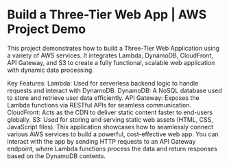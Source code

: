 # Build a Three-Tier Web App | AWS Project Demo


This project demonstrates how to build a Three-Tier Web Application using a variety of AWS services. It integrates Lambda, DynamoDB, CloudFront, API Gateway, and S3 to create a fully functional, scalable web application with dynamic data processing.

Key Features:
Lambda: Used for serverless backend logic to handle requests and interact with DynamoDB.
DynamoDB: A NoSQL database used to store and retrieve user data efficiently.
API Gateway: Exposes the Lambda functions via RESTful APIs for seamless communication.
CloudFront: Acts as the CDN to deliver static content faster to end-users globally.
S3: Used for storing and serving static web assets (HTML, CSS, JavaScript files).
This application showcases how to seamlessly connect various AWS services to build a powerful, cost-effective web app. You can interact with the app by sending HTTP requests to an API Gateway endpoint, where Lambda functions process the data and return responses based on the DynamoDB contents.
